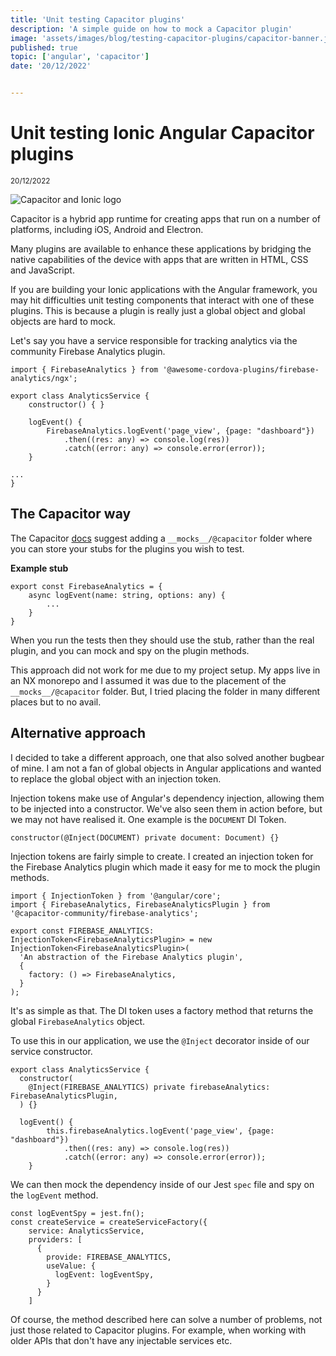 ```yaml
---
title: 'Unit testing Capacitor plugins'
description: 'A simple guide on how to mock a Capacitor plugin'
image: 'assets/images/blog/testing-capacitor-plugins/capacitor-banner.jpeg'
published: true
topic: ['angular', 'capacitor']
date: '20/12/2022'


---
```

# Unit testing Ionic Angular Capacitor plugins

<small>20/12/2022</small>

![Capacitor and Ionic logo](../../assets/images/blog/testing-capacitor-plugins/capacitor-banner.jpeg)

Capacitor is a hybrid app runtime for creating apps that run on a number of platforms, including iOS, Android and Electron.

Many plugins are available to enhance these applications by bridging the native capabilities of the device with apps that are written in HTML, CSS and JavaScript.

If you are building your Ionic applications with the Angular framework, you may hit difficulties unit testing components that interact with one of these plugins. This is because a plugin is really just a global object and global objects are hard to mock.

Let's say you have a service responsible for tracking analytics via the community Firebase Analytics plugin.

```
import { FirebaseAnalytics } from '@awesome-cordova-plugins/firebase-analytics/ngx';

export class AnalyticsService {
    constructor() { }

    logEvent() {
        FirebaseAnalytics.logEvent('page_view', {page: "dashboard"})
            .then((res: any) => console.log(res))
            .catch((error: any) => console.error(error));
    }

...
}
```

## The Capacitor way

The Capacitor [docs](https://capacitorjs.com/docs/guides/mocking-plugins) suggest adding a `__mocks__/@capacitor` folder where you can store your stubs for the plugins you wish to test.

**Example stub**

```
export const FirebaseAnalytics = {
    async logEvent(name: string, options: any) {
        ...
    }
}
```

When you run the tests then they should use the stub, rather than the real plugin, and you can mock and spy on the plugin methods.

This approach did not work for me due to my project setup.  My apps live in an NX monorepo and I assumed it was due to the placement of the `__mocks__/@capacitor` folder.  But, I tried placing the folder in many different places but to no avail.


## Alternative approach

I decided to take a different approach, one that also solved another bugbear of mine. I am not a fan of global objects in Angular applications and wanted to replace the global object with an injection token.

Injection tokens make use of Angular's dependency injection, allowing them to be injected into a constructor. We've also seen them in action before, but we may not have realised it. One example is the `DOCUMENT` DI Token.


```
constructor(@Inject(DOCUMENT) private document: Document) {}
```

Injection tokens are fairly simple to create. I created an injection token for the Firebase Analytics plugin which made it easy for me to mock the plugin methods.

```
import { InjectionToken } from '@angular/core';
import { FirebaseAnalytics, FirebaseAnalyticsPlugin } from '@capacitor-community/firebase-analytics';

export const FIREBASE_ANALYTICS: InjectionToken<FirebaseAnalyticsPlugin> = new InjectionToken<FirebaseAnalyticsPlugin>(
  'An abstraction of the Firebase Analytics plugin',
  {
    factory: () => FirebaseAnalytics,
  }
);
```
It's as simple as that. The DI token uses a factory method that returns the global `FirebaseAnalytics` object.

To use this in our application, we use the `@Inject` decorator inside of our service constructor.

```
export class AnalyticsService {
  constructor(
    @Inject(FIREBASE_ANALYTICS) private firebaseAnalytics: FirebaseAnalyticsPlugin,
  ) {}

  logEvent() {
        this.firebaseAnalytics.logEvent('page_view', {page: "dashboard"})
            .then((res: any) => console.log(res))
            .catch((error: any) => console.error(error));
    }

```

We can then mock the dependency inside of our Jest `spec` file and spy on the `logEvent` method.

```
const logEventSpy = jest.fn();
const createService = createServiceFactory({
    service: AnalyticsService,
    providers: [
      {
        provide: FIREBASE_ANALYTICS,
        useValue: {
          logEvent: logEventSpy,
        }
      }
    ]
```

Of course, the method described here can solve a number of problems, not just those related to Capacitor plugins. For example, when working with older APIs that don't have any injectable services etc.
